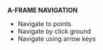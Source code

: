 **A-FRAME NAVIGATION**

- Navigate to points
- Navigate by click ground
- Navigate using arrow keys
